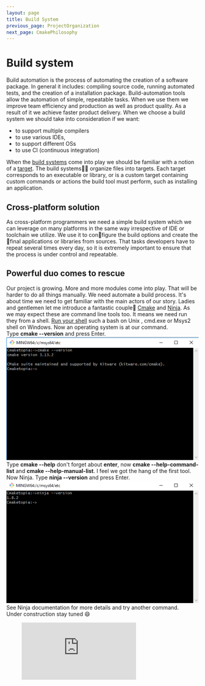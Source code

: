 ```yaml
---
layout: page
title: Build System
previous_page: ProjectOrganization
next_page: CmakePhilosophy
---
```


# Build system

Build automation is the process of automating the creation of a software package. In general it includes: compiling source code, running automated tests, and the creation of a installation package. Build-automation tools allow the automation of simple, repeatable tasks. When we use them we improve team efficiency and production as well as product quality. As a result of it we achieve faster product delivery. When we choose a build system we should take into consideration if we want:

- to support multiple compilers
- to use various IDEs,
- to support different OSs
- to use CI (continuous integration)  

 When the [build systems](https://en.wikipedia.org/wiki/List_of_build_automation_software) come into play we should be familiar with a notion of a [target](https://cmake.org/cmake/help/v3.13/manual/cmake-buildsystem.7.html). The build systems:construction_worker::construction_worker: organize files into targets. Each target corresponds to an executable or library, or is a custom target containing custom commands or actions the build tool must perform, such as installing an application.

## Cross-platform solution

As cross-platform programmers we need a simple build system which we can leverage on many platforms in the same way irrespective of IDE or toolchain we utilize. We use it to configure the build options and create the final applications or libraries from sources. That tasks developers have to repeat several times every day, so it is extremely important to ensure that the process is under control and repeatable.

## Powerful duo comes to rescue

Our project is growing. More and more modules come into play. That will be harder to do all things manually. We need automate a build process. It's about time we need to get familiar with the main actors of our story. Ladies and gentlemen let me introduce a fantastic couple:couple: [Cmake](https://cmake.org/) and [Ninja](https://ninja-build.org/). As we may expect these are command line tools too. It means we need run they from a shell. [Run your shell](https://en.wikipedia.org/wiki/Shell_\(computing\)) such a bash on Unix , cmd.exe or Msys2 shell on Windows. Now an operating system is at our command.  
Type **cmake \-\-version** and press Enter.
![Cmake](../assets/cmake.png)  
Type **cmake \-\-help** don't forget about **enter**, now  **cmake \-\-help-command-list** and **cmake \-\-help-manual-list**. I feel we got the hang of the first tool.  
Now Ninja. Type **ninja \-\-version** and press Enter.  
![Ninja](../assets/ninja.png)  
See Ninja documentation for more details and try another command.  
Under construction stay tuned :smile:  
<!-- blank line -->
<figure class="video_container">
  <iframe src="https://www.youtube.com/embed/5A4k0q0KY1o" frameborder="0" allowfullscreen="true"> </iframe>
</figure>
<!-- blank line -->
